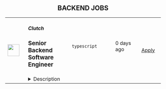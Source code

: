 <div align="center"><h2>BACKEND JOBS</h2></div><table><tr>
                <td width="100" height="100" rowspan="2">
                    <img src="https://avatars.githubusercontent.com/u/69215121?s=200&v=4" width="38px" height="auto">
                </td>
                <td width="300">
                    <h5>Clutch</h5>
                    <h3>Senior Backend Software Engineer</h3>
                </td>
                <td width="300">
                    <code>typescript</code>
                </td>
                <td width="200">
                <text>0 days ago</text>
                </td>
                <td width="100" rowspan="2">
                <a href="https://www.realworkfromanywhere.com/jobs/senior-backend-software-engineer-clutch-744" align="right" target="_blank">Apply</a>
                </td>
            </tr>
            <tr>
                <td colspan="3">
                <details><summary>Description</summary>
                <h1><strong>About the Role</strong></h1><p style="min-height:1.5em">As a <strong>Senior Backend Software Engineer on the DAO team</strong>, you will design, build, and maintain scalable systems that deliver a first-class experience for both Credit Union members and staff — ultimately driving the growth in newly opened accounts.</p><p style="min-height:1.5em">This role offers a unique opportunity to work closely with our <strong>Product and Design teams</strong>, as well as collaborate with <strong>external partners</strong>, giving you the chance to strengthen skills beyond engineering, such as <strong>communication, product thinking, and negotiation</strong>.</p><p style="min-height:1.5em"></p><h1><strong>About the Team</strong></h1><p style="min-height:1.5em"><strong>Credit Unions (CUs)</strong> strive to offer their members loans with competitive interest rates. To make this possible, the greater the members’ investment in the CUs, the more favorable the rates become. That’s why <strong>Digital Account Opening (DAO)</strong> plays such a critical role at Clutch — it enables customers to seamlessly open new accounts (e.g., Savings, Checking) and start investing their money, strengthening the overall financial ecosystem.</p><p style="min-height:1.5em">The team has skilled full stack engineers who collaborate closely to tackle challenging problems. We foster a supportive and hands-on environment where everyone contributes to designing and building secure, scalable solutions.</p><p style="min-height:1.5em">Our team thrives on collaboration, innovation, and a shared commitment to standardizing our solutions across all company products in a secure and efficient way.</p><p style="min-height:1.5em"></p><h1><strong>What You’ll Do</strong></h1><p style="min-height:1.5em"></p><h2>Within 3 months, you will:</h2><ul style="min-height:1.5em"><li><p style="min-height:1.5em">Be fully onboarded to your new team, familiarizing yourself with Clutch’s tools, processes, and culture.</p></li><li><p style="min-height:1.5em">Build strong relationships with your team members, leader, and cross-functional stakeholders.</p></li><li><p style="min-height:1.5em">Work in collaboration with developers and other stakeholders to enhance our platform.</p></li></ul><p style="min-height:1.5em"></p><h2>Within 6 months, you will:</h2><ul style="min-height:1.5em"><li><p style="min-height:1.5em">Ensure high-quality code, and enabling the efficient delivery of features and improvements.</p></li><li><p style="min-height:1.5em">Write elegant, efficient, and testable code that is easy to maintain and debug.</p></li><li><p style="min-height:1.5em">Take care of configurations and processes documentation so stakeholders understand how to use the platform</p></li></ul><p style="min-height:1.5em"></p><h2>Within 9 months, you will:</h2><ul style="min-height:1.5em"><li><p style="min-height:1.5em">As a true teammate, continuously improve the team’s processes, brainstorm ideas, and communicate statuses, and progress</p></li><li><p style="min-height:1.5em">Deliver a lot of new stuff to our products</p></li><li><p style="min-height:1.5em">Start identifying opportunities to deliver faster, reliable solutions and make initial contributions to architectural improvements.</p></li></ul><p style="min-height:1.5em"></p><h1><strong>What You’ll Bring</strong></h1><ul style="min-height:1.5em"><li><p style="min-height:1.5em">7+ years as a Software Engineer in a fast-paced environment, preferably in SaaS and/or Fintech</p></li><li><p style="min-height:1.5em">Proficiency in backend technologies, preferably: <strong>TypeScript, NodeJS and NestJS</strong>.</p></li><li><p style="min-height:1.5em">Strong problem-solving skills and the ability to write clean, maintainable code.</p></li><li><p style="min-height:1.5em">You must have excellent English communication skills.</p></li><li><p style="min-height:1.5em">Ability to work collaboratively in a remote-first environment.</p></li></ul><p style="min-height:1.5em"><em>Please note that this role may evolve as our business needs change, so we appreciate your flexibility and adaptability.</em></p><p style="min-height:1.5em"><strong>What’s In It For You?</strong></p><ul style="min-height:1.5em"><li><p style="min-height:1.5em"><strong>Remote Flexibility:</strong> Enjoy the freedom of remote work from anywhere, balancing life and career seamlessly.</p></li><li><p style="min-height:1.5em"><strong>Unforgettable Off-Sites:</strong> Twice a year, bond with colleagues in exciting destinations, fostering teamwork and fresh ideas.</p></li><li><p style="min-height:1.5em"><strong>Paid Time Off and National Holidays:</strong> Enjoy 20 PTO days yearly and the National Holidays for relaxation and rejuvenation.</p></li><li><p style="min-height:1.5em"><strong>Stock Options:</strong> Joining us means having a stake in our success, so you'll receive stock options as part of your compensation package.</p></li><li><p style="min-height:1.5em"><strong>Home Office Setup:</strong> Create your ideal workspace with a dedicated budget for home office essentials.</p></li><li><p style="min-height:1.5em"><strong>Work Trip Budget:</strong> Grow personally and professionally with a budget for work-related trips and co-working.</p></li></ul><p style="min-height:1.5em"><strong>About Us</strong></p><p style="min-height:1.5em"><strong>Clutch</strong> is a revolutionary vertical SaaS company, proudly backed by Andreessen Horowitz (A16z), aimed at revolutionizing the way Credit Unions engage and change the lives of their members. As a champion of financial well-being, we address the urgent need for affordable lending solutions in an era where the average American grapples with over $155,000 in household debt.  Unlike traditional financial institutions, Clutch develops software to turn Credit Unions into FinTech lenders and leverage their balance sheets to responsibly lend to over 130M Americans. Our mission extends beyond mere financial transactions; we strive to fundamentally enhance the way credit unions interact with their members. By integrating cutting-edge technologies and user-centric designs, we help credit unions provide seamless digital experiences that are on par with leading tech companies. This approach not only preserves but revitalizes the longstanding tradition of community and member-focused service inherent to credit unions.</p><p style="min-height:1.5em"><strong>Please note:</strong> This position is offered on a contractor basis. Applicants must have the necessary documentation and authorization to work in the country where the job is located. Clutch cannot provide sponsorship or assist with obtaining work permits for this role.<br /><br /><strong>A Note About AI at Clutch</strong><br />We love AI. We use it often and encourage our team to creatively and effectively leverage AI tools in their work. If you join Clutch, we hope you'll bring the same enthusiasm for exploring how AI can amplify impact, productivity, and innovation.<br /><br />That said, during the interview process, <strong>we want to hear </strong><em><strong>your</strong></em><strong> thoughts</strong>. Please approach interviews without the use of AI tools—our goal is to get to know how <em>you</em> think, solve problems, and communicate. Once you're in the seat, bring on the prompts!</p>
                </details>
                </td>
            </tr></table>